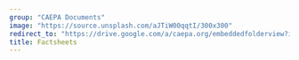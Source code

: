 ```yaml
---
group: "CAEPA Documents"
image: "https://source.unsplash.com/aJTiW00qqtI/300x300"
redirect_to: "https://drive.google.com/a/caepa.org/embeddedfolderview?id=1YBaRTZ1VDlVG3PiSpoB1KbapqI_nfnjT#grid"
title: Factsheets
---
```

